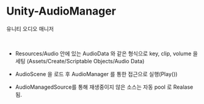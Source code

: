 # Unity-AudioManager
유니티 오디오 매니저

<br>

* Resources/Audio 안에 있는 AudioData 와 같은 형식으로 key, clip, volume 을 세팅
(Assets/Create/Scriptable Objects/Audio Data)

* AudioScene 을 로드 후 AudioManager 를 통한 접근으로 실행(Play())

* AudioManagedSource를 통해 재생중이지 않은 소스는 자동 pool 로 Realase 됨.
